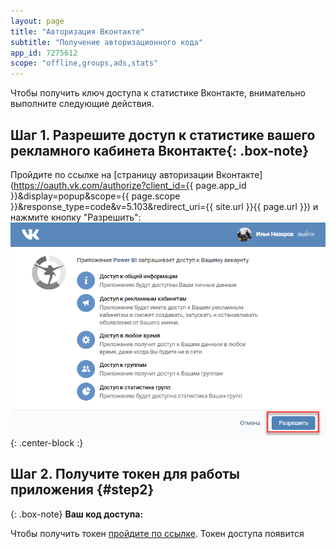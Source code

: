 ```yaml
---
layout: page
title: "Авторизация Вконтакте"
subtitle: "Получение авторизационного кода"
app_id: 7275612
scope: "offline,groups,ads,stats"
---
```

Чтобы получить ключ доступа к статистике Вконтакте, внимательно выполните следующие действия.
## Шаг 1. Разрешите доступ к статистике вашего рекламного кабинета Вконтакте{: .box-note}
Пройдите по ссылке на [страницу авторизации Вконтакте](https://oauth.vk.com/authorize?client_id={{ page.app_id }}&display=popup&scope={{ page.scope }}&response_type=code&v=5.103&redirect_uri={{ site.url }}{{ page.url }}) и нажмите кнопку "Разрешить":
![Предоставление доступов Вконтакте](/img/vk_grant_access.png){: .center-block :}

## Шаг 2. Получите токен для работы приложения {#step2}

{: .box-note}
**Ваш код доступа:** <span id="code"></span>

Чтобы получить токен <a id="link2" href="javascript: void(0)">пройдите по ссылке</a>. Токен доступа появится
